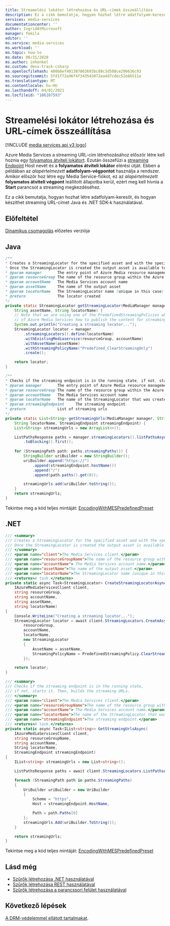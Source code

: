 ```yaml
---
title: Streamelési lokátor létrehozása és URL-címek összeállítása
description: Ez a cikk bemutatja, hogyan hozhat létre adatfolyam-keresőt, és hogyan készíthet URL-címeket.
services: media-services
documentationcenter: ''
author: IngridAtMicrosoft
manager: femila
editor: ''
ms.service: media-services
ms.workload: ''
ms.topic: how-to
ms.date: 08/31/2020
ms.author: inhenkel
ms.custom: devx-track-csharp
ms.openlocfilehash: 480b8ef401387863693bc88c3d508ce296636c93
ms.sourcegitcommit: 5fd1f72a96f4f343543072eadd7cdec52e86511e
ms.translationtype: MT
ms.contentlocale: hu-HU
ms.lasthandoff: 04/01/2021
ms.locfileid: "106107593"
---
```

# <a name="create-a-streaming-locator-and-build-urls"></a>Streamelési lokátor létrehozása és URL-címek összeállítása

[!INCLUDE [media services api v3 logo](./includes/v3-hr.md)]

Azure Media Services a streaming URL-cím létrehozásához először létre kell hoznia egy [folyamatos átviteli lokátort](streaming-locators-concept.md). Ezután összefűzi a [streaming Endpoint](/rest/api/media/streamingendpoints) Host nevét és a **folyamatos átviteli lokátor** elérési útját. Ebben a példában az *alapértelmezett* **adatfolyam-végpontot** használja a rendszer. Amikor először hoz létre egy Media Service-fiókot, ez az *alapértelmezett* **folyamatos átviteli végpont** leállított állapotba kerül, ezért meg kell hívnia a **Start** parancsot a streaming megkezdéséhez.

Ez a cikk bemutatja, hogyan hozhat létre adatfolyam-keresőt, és hogyan készíthet streaming URL-címet Java és .NET SDK-k használatával.

## <a name="prerequisite"></a>Előfeltétel

[Dinamikus csomagolás](encode-dynamic-packaging-concept.md) előzetes verziója

## <a name="java"></a>Java

```java
/**
* Creates a StreamingLocator for the specified asset and with the specified streaming policy name.
* Once the StreamingLocator is created the output asset is available to clients for playback.
* @param manager       The entry point of Azure Media resource management
* @param resourceGroup The name of the resource group within the Azure subscription
* @param accountName   The Media Services account name
* @param assetName     The name of the output asset
* @param locatorName   The StreamingLocator name (unique in this case)
* @return              The locator created
*/
private static StreamingLocator getStreamingLocator(MediaManager manager, String resourceGroup, String accountName,
    String assetName, String locatorName) {
    // Note that we are using one of the PredefinedStreamingPolicies which tell the Origin component
    // of Azure Media Services how to publish the content for streaming.
    System.out.println("Creating a streaming locator...");
    StreamingLocator locator = manager
        .streamingLocators().define(locatorName)
        .withExistingMediaservice(resourceGroup, accountName)
        .withAssetName(assetName)
        .withStreamingPolicyName("Predefined_ClearStreamingOnly")
        .create();

    return locator;
}

/**
* Checks if the streaming endpoint is in the running state, if not, starts it.
* @param manager       The entry point of Azure Media resource management
* @param resourceGroup The name of the resource group within the Azure subscription
* @param accountName   The Media Services account name
* @param locatorName   The name of the StreamingLocator that was created
* @param streamingEndpoint     The streaming endpoint.
* @return              List of streaming urls
*/
private static List<String> getStreamingUrls(MediaManager manager, String resourceGroup, String accountName,
    String locatorName, StreamingEndpoint streamingEndpoint) {
    List<String> streamingUrls = new ArrayList<>();

    ListPathsResponse paths = manager.streamingLocators().listPathsAsync(resourceGroup, accountName, locatorName)
        .toBlocking().first();
    
    for (StreamingPath path: paths.streamingPaths()) {
        StringBuilder uriBuilder = new StringBuilder();
        uriBuilder.append("https://")
            .append(streamingEndpoint.hostName())
            .append("/")
            .append(path.paths().get(0));

        streamingUrls.add(uriBuilder.toString());
    }
    return streamingUrls;
}
```

Tekintse meg a kód teljes mintáját: [EncodingWithMESPredefinedPreset](https://github.com/Azure-Samples/media-services-v3-java/blob/master/VideoEncoding/EncodingWithMESPredefinedPreset/src/main/java/sample/EncodingWithMESPredefinedPreset.java)

## <a name="net"></a>.NET

```csharp
/// <summary>
/// Creates a StreamingLocator for the specified asset and with the specified streaming policy name.
/// Once the StreamingLocator is created the output asset is available to clients for playback.
/// </summary>
/// <param name="client">The Media Services client.</param>
/// <param name="resourceGroupName">The name of the resource group within the Azure subscription.</param>
/// <param name="accountName"> The Media Services account name.</param>
/// <param name="assetName">The name of the output asset.</param>
/// <param name="locatorName">The StreamingLocator name (unique in this case).</param>
/// <returns>A task.</returns>
private static async Task<StreamingLocator> CreateStreamingLocatorAsync(
    IAzureMediaServicesClient client,
    string resourceGroup,
    string accountName,
    string assetName,
    string locatorName)
{
    Console.WriteLine("Creating a streaming locator...");
    StreamingLocator locator = await client.StreamingLocators.CreateAsync(
        resourceGroup,
        accountName,
        locatorName,
        new StreamingLocator
        {
            AssetName = assetName,
            StreamingPolicyName = PredefinedStreamingPolicy.ClearStreamingOnly
        });

    return locator;
}

/// <summary>
/// Checks if the streaming endpoint is in the running state,
/// if not, starts it. Then, builds the streaming URLs.
/// </summary>
/// <param name="client">The Media Services client.</param>
/// <param name="resourceGroupName">The name of the resource group within the Azure subscription.</param>
/// <param name="accountName"> The Media Services account name.</param>
/// <param name="locatorName">The name of the StreamingLocator that was created.</param>
/// <param name="streamingEndpoint">The streaming endpoint.</param>
/// <returns>A task.</returns>
private static async Task<IList<string>> GetStreamingUrlsAsync(
    IAzureMediaServicesClient client,
    string resourceGroupName,
    string accountName,
    String locatorName,
    StreamingEndpoint streamingEndpoint)
{
    IList<string> streamingUrls = new List<string>();

    ListPathsResponse paths = await client.StreamingLocators.ListPathsAsync(resourceGroupName, accountName, locatorName);

    foreach (StreamingPath path in paths.StreamingPaths)
    {
        UriBuilder uriBuilder = new UriBuilder
        {
            Scheme = "https",
            Host = streamingEndpoint.HostName,

            Path = path.Paths[0]
        };
        streamingUrls.Add(uriBuilder.ToString());
    }

    return streamingUrls;
}
```

Tekintse meg a kód teljes mintáját: [EncodingWithMESPredefinedPreset](https://github.com/Azure-Samples/media-services-v3-dotnet/blob/master/VideoEncoding/EncodingWithMESPredefinedPreset/Program.cs)

## <a name="see-also"></a>Lásd még

* [Szűrők létrehozása .NET használatával](filters-dynamic-manifest-dotnet-how-to.md)
* [Szűrők létrehozása REST használatával](filters-dynamic-manifest-rest-howto.md)
* [Szűrők létrehozása a parancssori felület használatával](filters-dynamic-manifest-cli-how-to.md)

## <a name="next-steps"></a>Következő lépések

[A DRM-védelemmel ellátott tartalmakat](drm-protect-with-drm-tutorial.md).
